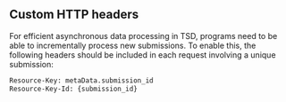 
## Custom HTTP headers

For efficient asynchronous data processing in TSD, programs need to be able to incrementally process new submissions. To enable this, the following headers should be included in each request involving a unique submission:

```txt
Resource-Key: metaData.submission_id
Resource-Key-Id: {submission_id}
```
